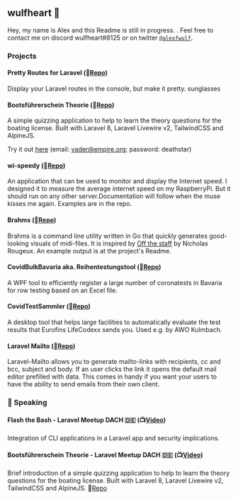 ## wulfheart 👋

Hey, my name is Alex and this Readme is still in progress. . Feel free to contact me on discord wulfheart#8125 or on twitter [``@alexfwulf``](https://twitter.com/alexfwulf). 

### Projects

 #### Pretty Routes for Laravel (📖[Repo](https://github.com/Wulfheart/pretty-routes))
Display your Laravel routes in the console, but make it pretty. sunglasses

#### Bootsführerschein Theorie (📖[Repo](https://github.com/Wulfheart/bootsfuehrerschein-theorie))
 A simple quizzing application to help to learn the theory questions for the boating license. Built with Laravel 8, Laravel Livewire v2, TailwindCSS and AlpineJS.
 
 Try it out [here](https://alexw.uber.space) (email: vader@empire.org; password: deathstar)
 
 #### wi-speedy (📖[Repo](https://github.com/Wulfheart/wi-speedy))
 An application that can be used to monitor and display the Internet speed. I designed it to measure the average internet speed on my RaspberryPi. But it should run on any other server.Documentation will follow when the muse kisses me again. Examples are in the repo. 
 
 #### Brahms (📖[Repo](https://github.com/Wulfheart/brahms))
 
Brahms is a command line utility written in Go that quickly generates good-looking visuals of midi-files. It is inspired by [Off the staff](https://www.c82.net/offthestaff/) by Nicholas Rougeux. An example output is at the project's Readme.
 
#### CovidBulkBavaria aka. Reihentestungstool (📖[Repo](https://github.com/Wulfheart/CovidBulkBavaria))

A WPF tool to efficiently register a large number of coronatests in Bavaria for row testing based on an Excel file.

#### CovidTestSammler (📖[Repo](https://github.com/Wulfheart/CovidTestSammler))

A desktop tool that helps large facilities to automatically evaluate the test results that Eurofins LifeCodexx sends you. Used e.g. by AWO Kulmbach.

#### Laravel Mailto (📖[Repo](https://github.com/Wulfheart/laravel-mailto))

Laravel-Mailto allows you to generate mailto-links with recipients, cc and bcc, subject and body. If an user clicks the link it opens the default mail editor prefilled with data. This comes in handy if you want your users to have the ability to send emails from their own client.

### 📣 Speaking

#### Flash the Bash - Laravel Meetup DACH 🇩🇪 (📺[Video](https://youtu.be/jfSzLG3UttA?t=805))

Integration of CLI applications in a Laravel app and security implications.

#### Bootsführerschein Theorie - Laravel Meetup DACH 🇩🇪 (📺[Video](https://youtu.be/jfSzLG3UttA?t=805))

Brief introduction of a simple quizzing application to help to learn the theory questions for the boating license. Built with Laravel 8, Laravel Livewire v2, TailwindCSS and AlpineJS. 📖[Repo](https://github.com/Wulfheart/bootsfuehrerschein-theorie)
